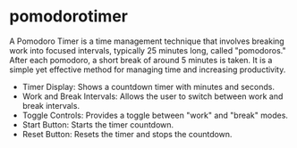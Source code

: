 # pomodorotimer
A Pomodoro Timer is a time management technique that involves breaking work into focused intervals, typically 25 minutes long, called "pomodoros." After each pomodoro, a short break of around 5 minutes is taken. It is a simple yet effective method for managing time and increasing productivity.
- Timer Display: Shows a countdown timer with minutes and seconds.
- Work and Break Intervals: Allows the user to switch between work and break intervals.
- Toggle Controls: Provides a toggle between "work" and "break" modes.
- Start Button: Starts the timer countdown.
- Reset Button: Resets the timer and stops the countdown.
